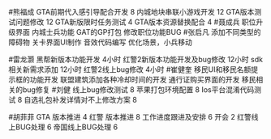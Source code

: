 #熊福成 
GTA前期代入感引导配合开发                                  8
内城地块串联小游戏开发                                        12
GTA版本测试问题修改                                             12
GTA新版限时任务测试                                              4
GTA版本资源替换配合                                              4
#聂成兵 
职位升级界面
内城士兵功能
GAT的GP打包
修改职位功能BUG
#张启凡 
添加不同类型的障碍物
关卡界面UI制作
音效代码编写
优化场景，小兵移动

#雷龙灏 
黑帮新版本功能开发  4小时
红警2新版本功能开发及bug修改 12小时
sdk相关新需求添加 12小时
红警2线上bug修改  4小时
#崔健奎 
移民UI和移民名额提示框的功能开发
联盟建筑添加各种冷却时间的开发
通行证购买界面的开发
移民相关的bug修复
#刘健 
线上bug修改测试	8
苹果打包环境配置	8
Ios平台混淆代码测试	8
自选礼包补发详情对不上修改方案	8

#胡菲菲 
GTA 版本推进 4
红警 版本推进 8
工作进度跟进及安排   6
开会 2
红警线上BUG处理     6
帝国线上BUG处理      6